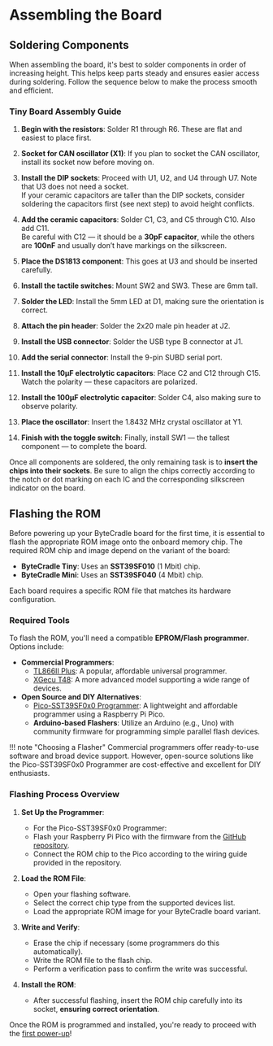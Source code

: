# Assembling the Board

## Soldering Components

When assembling the board, it's best to solder components in order of increasing height. This helps keep parts steady and ensures easier access during soldering. Follow the sequence below to make the process smooth and efficient.

### Tiny Board Assembly Guide

1. **Begin with the resistors**: Solder R1 through R6. These are flat and
   easiest to place first.

2. **Socket for CAN oscillator (X1)**: If you plan to socket the CAN oscillator,
   install its socket now before moving on.

3. **Install the DIP sockets**: Proceed with U1, U2, and U4 through U7. Note
   that U3 does not need a socket.  
   If your ceramic capacitors are taller than the DIP sockets, consider
   soldering the capacitors first (see next step) to avoid height conflicts.

4. **Add the ceramic capacitors**: Solder C1, C3, and C5 through C10. Also add
   C11.  
   Be careful with C12 — it should be a **30pF capacitor**, while the others are
   **100nF** and usually don’t have markings on the silkscreen.

5. **Place the DS1813 component**: This goes at U3 and should be inserted
   carefully.

6. **Install the tactile switches**: Mount SW2 and SW3. These are 6mm tall.

7. **Solder the LED**: Install the 5mm LED at D1, making sure the orientation is
   correct.

8. **Attach the pin header**: Solder the 2x20 male pin header at J2.

9. **Install the USB connector**: Solder the USB type B connector at J1.

10. **Add the serial connector**: Install the 9-pin SUBD serial port.

11. **Install the 10µF electrolytic capacitors**: Place C2 and C12 through C15.  
    Watch the polarity — these capacitors are polarized.

12. **Install the 100µF electrolytic capacitor**: Solder C4, also making sure to
    observe polarity.

13. **Place the oscillator**: Insert the 1.8432 MHz crystal oscillator at Y1.

14. **Finish with the toggle switch**: Finally, install SW1 — the tallest
    component — to complete the board.

Once all components are soldered, the only remaining task is to **insert the
chips into their sockets**. Be sure to align the chips correctly according to
the notch or dot marking on each IC and the corresponding silkscreen indicator
on the board.

## Flashing the ROM

Before powering up your ByteCradle board for the first time, it is essential to
flash the appropriate ROM image onto the onboard memory chip. The required ROM
chip and image depend on the variant of the board:

- **ByteCradle Tiny**: Uses an **SST39SF010** (1 Mbit) chip.
- **ByteCradle Mini**: Uses an **SST39SF040** (4 Mbit) chip.

Each board requires a specific ROM file that matches its hardware configuration.

### Required Tools

To flash the ROM, you'll need a compatible **EPROM/Flash programmer**. Options include:

- **Commercial Programmers**:
    * [TL866II Plus](https://www.autoelectric.cn/en/tl866_main.html): A popular, affordable universal programmer.
    * [XGecu T48](https://www.xgecu.com/EN/): A more advanced model supporting a wide range of devices.
- **Open Source and DIY Alternatives**:
    * [Pico-SST39SF0x0 Programmer](https://github.com/ifilot/pico-sst39sf0x0-programmer): A lightweight and affordable programmer using a Raspberry Pi Pico.
    * **Arduino-based Flashers**: Utilize an Arduino (e.g., Uno) with community firmware for programming simple parallel flash devices.

!!! note "Choosing a Flasher"
    Commercial programmers offer ready-to-use software and broad device support. However, open-source solutions like the Pico-SST39SF0x0 Programmer are cost-effective and excellent for DIY enthusiasts.

### Flashing Process Overview

1. **Set Up the Programmer**:
    - For the Pico-SST39SF0x0 Programmer:
    - Flash your Raspberry Pi Pico with the firmware from the [GitHub repository](https://github.com/ifilot/pico-sst39sf0x0-programmer).
    - Connect the ROM chip to the Pico according to the wiring guide provided in the repository.

2. **Load the ROM File**:
    - Open your flashing software.
    - Select the correct chip type from the supported devices list.
    - Load the appropriate ROM image for your ByteCradle board variant.

3. **Write and Verify**:
    - Erase the chip if necessary (some programmers do this automatically).
    - Write the ROM file to the flash chip.
    - Perform a verification pass to confirm the write was successful.

4. **Install the ROM**:
    - After successful flashing, insert the ROM chip carefully into its socket, **ensuring correct orientation**.

Once the ROM is programmed and installed, you're ready to proceed with the [first power-up](first-power-up.md)!
